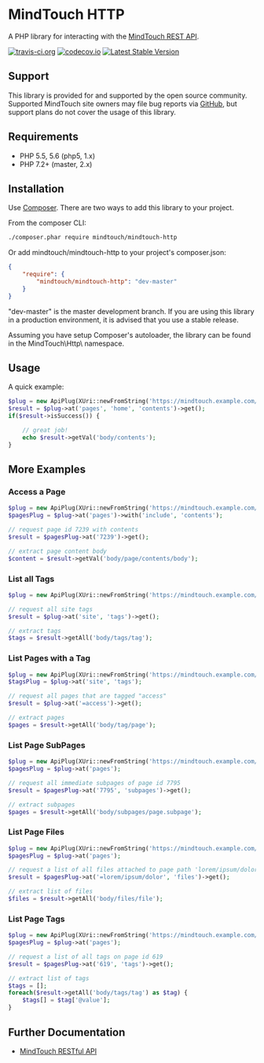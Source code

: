 # MindTouch HTTP

A PHP library for interacting with the [MindTouch REST API](http://success.mindtouch.com/Documentation/Integration/API).

[![travis-ci.org](https://travis-ci.org/MindTouch/mindtouch-http.php.svg?branch=master)](https://travis-ci.org/MindTouch/mindtouch-http.php)
[![codecov.io](https://codecov.io/github/MindTouch/mindtouch-http.php/coverage.svg?branch=master)](https://codecov.io/github/MindTouch/mindtouch-http.php?branch=master)
[![Latest Stable Version](https://poser.pugx.org/mindtouch/mindtouch-http/version.svg)](https://packagist.org/packages/mindtouch/mindtouch-http)

## Support

This library is provided for and supported by the open source community. Supported MindTouch site owners may file bug reports via [GitHub](https://github.com/MindTouch/mindtouch-http.php/issues), but support plans do not cover the usage of this library.

## Requirements

* PHP 5.5, 5.6 (php5, 1.x)
* PHP 7.2+ (master, 2.x)

## Installation

Use [Composer](https://getcomposer.org/). There are two ways to add this library to your project.

From the composer CLI:

```sh
./composer.phar require mindtouch/mindtouch-http
```

Or add mindtouch/mindtouch-http to your project's composer.json:

```json
{
    "require": {
        "mindtouch/mindtouch-http": "dev-master"
    }
}
```

"dev-master" is the master development branch. If you are using this library in a production environment, it is advised that you use a stable release.

Assuming you have setup Composer's autoloader, the library can be found in the MindTouch\Http\ namespace.

## Usage

A quick example:

```php
$plug = new ApiPlug(XUri::newFromString('https://mindtouch.example.com/@api/deki'));
$result = $plug->at('pages', 'home', 'contents')->get();
if($result->isSuccess()) {

    // great job!
    echo $result->getVal('body/contents');
}
```

## More Examples

### Access a Page

```php
$plug = new ApiPlug(XUri::newFromString('https://mindtouch.example.com/@api/deki'));
$pagesPlug = $plug->at('pages')->with('include', 'contents');

// request page id 7239 with contents
$result = $pagesPlug->at('7239')->get();

// extract page content body
$content = $result->getVal('body/page/contents/body');
```

### List all Tags

```php
$plug = new ApiPlug(XUri::newFromString('https://mindtouch.example.com/@api/deki'));

// request all site tags
$result = $plug->at('site', 'tags')->get();

// extract tags
$tags = $result->getAll('body/tags/tag');
```

### List Pages with a Tag

```php
$plug = new ApiPlug(XUri::newFromString('https://mindtouch.example.com/@api/deki'));
$tagsPlug = $plug->at('site', 'tags');

// request all pages that are tagged "access"
$result = $plug->at('=access')->get();

// extract pages
$pages = $result->getAll('body/tag/page');
```

### List Page SubPages

```php
$plug = new ApiPlug(XUri::newFromString('https://mindtouch.example.com/@api/deki'));
$pagesPlug = $plug->at('pages');

// request all immediate subpages of page id 7795
$result = $pagesPlug->at('7795', 'subpages')->get();

// extract subpages
$pages = $result->getAll('body/subpages/page.subpage');
```

### List Page Files

```php
$plug = new ApiPlug(XUri::newFromString('https://mindtouch.example.com/@api/deki'));
$pagesPlug = $plug->at('pages');

// request a list of all files attached to page path 'lorem/ipsum/dolor'
$result = $pagesPlug->at('=lorem/ipsum/dolor', 'files')->get();

// extract list of files
$files = $result->getAll('body/files/file');
```

### List Page Tags

```php
$plug = new ApiPlug(XUri::newFromString('https://mindtouch.example.com/@api/deki'));
$pagesPlug = $plug->at('pages');

// request a list of all tags on page id 619
$result = $pagesPlug->at('619', 'tags')->get();

// extract list of tags
$tags = [];
foreach($result->getAll('body/tags/tag') as $tag) {
    $tags[] = $tag['@value'];
}
```

## Further Documentation

* [MindTouch RESTful API](https://success.mindtouch.com/Support/Extend/API_Documentation)
